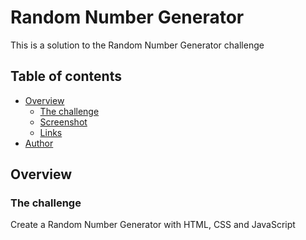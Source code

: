 # Random Number Generator

This is a solution to the Random Number Generator challenge

## Table of contents

- [Overview](#overview)
  - [The challenge](#the-challenge)
  - [Screenshot](#screenshot)
  - [Links](#links)
- [Author](#author)

## Overview

### The challenge

Create a Random Number Generator with HTML, CSS and JavaScript

